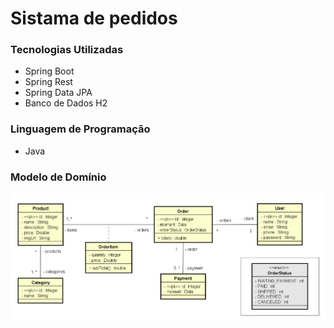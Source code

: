 # Sistama de pedidos

### Tecnologias Utilizadas

* Spring Boot
* Spring Rest
* Spring Data JPA
* Banco de Dados H2

### Linguagem de Programação
* Java

### Modelo de Domínio
![Modelo de Domínio](imagens/uml.png)